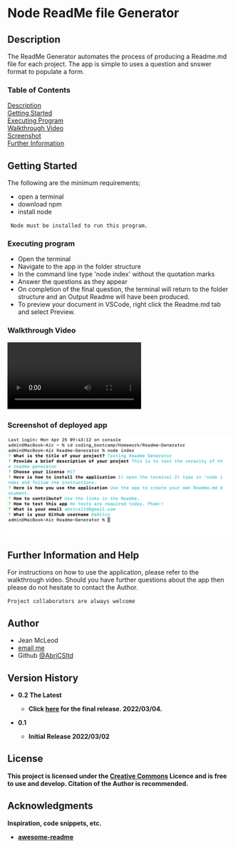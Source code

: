 # Node ReadMe file Generator


## Description

The ReadMe Generator automates the process of producing a Readme.md file for each project. 
The app is simple to uses a question and snswer format to populate a form.
<br>
### Table of Contents
[Description](https://github.com/AbriCS/Readme-Generator#description)<br>
[Getting Started](https://github.com/AbriCS/Readme-Generator#getting-started)<br>
[Executing Program](https://github.com/AbriCS/Readme-Generator#executing-program)<br>
[Walkthrough Video](https://github.com/AbriCS/Readme-Generator#walkthrough-video)<br>
[Screenshot](https://github.com/AbriCS/Readme-Generator#screenshot)<br>
[Further Information](https://github.com/AbriCS/Readme-Generator#further-information)<br>


## Getting Started

The following are the minimum requirements;

- open a terminal
- download npm
- install node 

```
 Node must be installed to run this program.
 ```


### Executing program

- Open the terminal 
- Navigate to the app in the folder structure
- In the command line type 'node index' without the quotation marks
- Answer the questions as they appear
- On completion of the final question, the terminal will return to the folder structure and an Output Readme will have been produced.
- To preview your document in VSCode, right click the Readme.md tab and select Preview.


### Walkthrough Video
![Deployed Application](./utils/images/Demo-of-Readmegenerator.mp4)

### Screenshot of deployed app

![Deployed Application](./utils/images/Deployed-application.png)


## Further Information and Help

For instructions on how to use the application, please refer to the walkthrough video.  Should you have further questions about the app then please do not hesitate to contact the Author.

```
Project collaborators are always welcome

```

## Author

- Jean McLeod
- <a href="mailto:AbriCSltd@gmail.com">email me</a>
- Github [@AbriCSltd](https://github.com/AbriCS/Readme-Generator)

## Version History

- <b>0.2  The Latest<b>
    - Click [here](https://abrics.github.io/) for the final release. 2022/03/04.

- 0.1
  - Initial Release 2022/03/02

## License

This project is licensed under the [Creative Commons](https://creativecommons.org/licenses/by/2.0/uk/) Licence and is free to use and develop. Citation of the Author is recommended.

## Acknowledgments

Inspiration, code snippets, etc.

- [awesome-readme](https://github.com/matiassingers/awesome-readme)